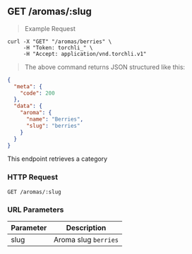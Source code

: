 ## GET /aromas/:slug

> Example Request

```shell
curl -X "GET" "/aromas/berries" \
     -H "Token: torchli_" \
     -H "Accept: application/vnd.torchli.v1"
```

> The above command returns JSON structured like this:

```json
{
  "meta": {
    "code": 200
  },
  "data": {
    "aroma": {
      "name": "Berries",
      "slug": "berries"
    }
  }
}
```

This endpoint retrieves a category

### HTTP Request

`GET /aromas/:slug`

### URL Parameters

Parameter | Description
--------- | -----------
slug | Aroma slug `berries`
